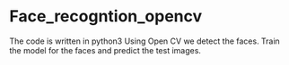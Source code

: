 # Face_recogntion_opencv
The code is written in python3
Using Open CV we detect the faces. 
Train the model for the faces and predict the test images.
